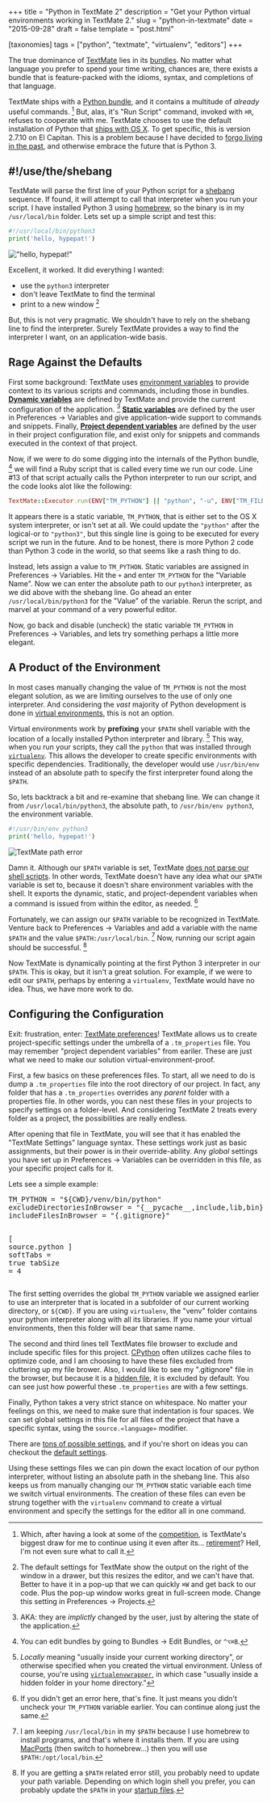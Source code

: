 +++
title = "Python in TextMate 2"
description = "Get your Python virtual environments working in TextMate 2."
slug = "python-in-textmate"
date = "2015-09-28"
draft = false
template = "post.html"

[taxonomies]
  tags = ["python", "textmate", "virtualenv", "editors"]
+++

The true dominance of [TextMate][mate] lies in its [bundles][mate-bundles].  No matter what language you prefer to spend your time writing, chances are, there exists a bundle that is feature-packed with the idioms, syntax, and completions of that language.

TextMate ships with a [Python bundle][python-bundle], and it contains a multitude of *already* useful commands. [^commands]  But, alas, it's "Run Script" command, invoked with `⌘R`, refuses to cooperate with me.  TextMate chooses to use the default installation of Python that [ships with OS X][osx-py].  To get specific, this is version 2.7.10 on El Capitan.  This is a problem because I have decided to [forgo living in the past][python-2-3], and otherwise embrace the future that is Python 3.

## #!/use/the/shebang

TextMate will parse the first line of your Python script for a [shebang][shebang] sequence.  If found, it will attempt to call that interpreter when you run your script.  I have installed Python 3 using [homebrew][brew], so the binary is in my `/usr/local/bin` folder.  Lets set up a simple script and test this:

```python
#!/usr/local/bin/python3
print('hello, hypepat!')
```

!["hello, hypepat!"][hello]

Excellent, it worked.  It did everything I wanted: 

- use the `python3` interpreter
- don't leave TextMate to find the terminal
- print to a new window [^window]

But, this is not very pragmatic.  We shouldn't have to rely on the shebang line to find the interpreter.  Surely TextMate provides a way to find the interpreter I want, on an application-wide basis.

## Rage Against the Defaults

First some background: TextMate uses [environment variables][mate-envs] to provide context to its various scripts and commands, including those in bundles.  [**Dynamic variables**][mate-d-envs] are defined by TextMate and provide the current configuration of the application. [^dynamic-envs]  [**Static variables**][mate-s-envs] are defined by the user in Preferences → Variables and give application-wide support to commands and snippets.  Finally, [**Project dependent variables**][mate-pd-envs] are defined by the user in their project configuration file, and exist only for snippets and commands executed in the context of that project.

Now, if we were to do some digging into the internals of the Python bundle, [^py-bundle] we will find a Ruby script that is called every time we run our code.  Line #13 of that script actually calls the Python interpreter to run our script, and the code looks alot like the following:

```ruby
TextMate::Executor.run(ENV["TM_PYTHON"] || "python", "-u", ENV["TM_FILEPATH"] ...
```

It appears there is a static variable, `TM_PYTHON`, that is either set to the OS X system interpreter, or isn't set at all.  We could update the `"python"` after the logical-or to `"python3"`, but this single line is going to be executed for every script we run in the future.  And to be honest, there is more Python 2 code than Python 3 code in the world, so that seems like a rash thing to do.

Instead, lets assign a value to `TM_PYTHON`.  Static variables are assigned in Preferences → Variables.  Hit the `+` and enter `TM_PYTHON` for the "Variable Name".  Now we can enter the absolute path to our `python3` interpreter, as we did above with the shebang line.  Go ahead an enter `/usr/local/bin/python3` for the "Value" of the variable.  Rerun the script, and marvel at your command of a very powerful editor.  

Now, go back and disable (uncheck) the static variable `TM_PYTHON` in Preferences → Variables, and lets try something perhaps a little more elegant.

## A Product of the Environment

In most cases manually changing the value of `TM_PYTHON` is not the most elegant solution, as we are limiting ourselves to the use of only one interpreter.  And considering the *vast* majority of Python development is done in [virtual environments][venv], this is not an option.

Virtual environments work by **prefixing** your `$PATH` shell variable with the location of a locally installed Python interpreter and library. [^locally]  This way, when you run your scripts, they call the `python` that was installed through [`virtualenv`][venv].  This allows the developer to create specific environments with specific dependencies.  Traditionally, the developer would use `/usr/bin/env` instead of an absolute path to specify the first interpreter found along the `$PATH`.

So, lets backtrack a bit and re-examine that shebang line.  We can change it from `/usr/local/bin/python3`, the absolute path, to `/usr/bin/env python3`, the environment variable.

```python
#!/usr/bin/env python3
print('hello, hypepat!')
```

![TextMate path error][tm-path-error]

Damn it.  Although our `$PATH` variable is set, TextMate [does not parse our shell scripts][tm-path].  In other words, TextMate doesn't have any idea what our `$PATH` variable is set to, because it doesn't share environment variables with the shell.  It exports the dynamic, static, and project-dependent variables when a command is issued from within the editor, as needed. [^error]

Fortunately, we can assign our `$PATH` variable to be recognized in TextMate.  Venture back to Preferences → Variables and add a variable with the name `$PATH` and the value `$PATH:/usr/local/bin`. [^brew]  Now, running our script again should be successful. [^path]

Now TextMate is dynamically pointing at the first Python 3 interpreter in our `$PATH`.  This is okay, but it isn't a great solution.  For example, if we were to edit our `$PATH`, perhaps by entering a `virtualenv`, TextMate would have no idea.  Thus, we have more work to do.

## Configuring the Configuration

Exit: frustration, enter: [TextMate preferences][tm-prefs]!  TextMate allows us to create project-specific settings under the umbrella of a `.tm_properties` file.  You may remember "project dependent variables" from eariler.  These are just what we need to make our solution virtual-environment-proof.

First, a few basics on these preferences files.  To start, all we need to do is dump a `.tm_properties` file into the root directory of our project.  In fact, any folder that has a `.tm_properties` overrides any *parent* folder with a properties file.  In other words, you can nest these files in your projects to specify settings on a folder-level.  And considering TextMate 2 treats every folder as a project, the possibilities are really endless.

After opening that file in TextMate, you will see that it has enabled the "TextMate Settings" language syntax.  These settings work just as basic assignments, but their power is in their override-ability.  Any *global* settings you have set up in Preferences → Variables can be overridden in this file, as your specific project calls for it.

Lets see a simple example:

<div class="highlight">
<pre>
<span class="k">TM_PYTHON </span><span class="o">= </span><span class="s">"</span><span class="se">${CWD}</span><span class="s">/venv/bin/python"</span>
<span class="k">excludeDirectoriesInBrowser </span><span class="o">= </span><span class="s">"{__pycache__,include,lib,bin}"</span>
<span class="k">includeFilesInBrowser </span><span class="o">= </span><span class="s">"{.gitignore}"</span>

<span class="o">[ </span><span class="sx">source.python</span><span class="o"> ]</span>
<span class="k">softTabs </span><span class="o">= </span><span class="bp">true</span>
<span class="k">tabSize  </span><span class="o">= </span><span class="m">4</span>
</pre>
</div>


The first setting overrides the global `TM_PYTHON` variable we assigned earlier to use an interpreter that is located in a subfolder of our current working directory, or `${CWD}`.  If you are using `virtualenv`, the "venv" folder contains your python interpreter along with all its libraries.  If you name your virtual environments, then this folder will bear that same name.

The second and third lines tell TextMates file browser to exclude and include specific files for this project.  [CPython][cpython] often utilizes cache files to optimize code, and I am choosing to have these files excluded from cluttering up my file brower.  Also, I would like to see my ".gitignore" file in the browser, but because it is a [hidden file][hfiles], it is excluded by default.  You can see just how powerful these `.tm_properties` are with a few settings.

Finally, Python takes a very strict stance on whitespace.  No matter your feelings on this, we need to make sure that indentation is four spaces.  We can set global settings in this file for all files of the project that have a specific syntax, using the `source.«language»` modifier.


There are [tons of possible settings][tm-settings], and if you're short on ideas you can checkout the [default settings][tm-defaults].

Using these settings files we can pin down the exact location of our python interpreter, without listing an absolute path in the shebang line.  This also keeps us from manually changing our `TM_PYTHON` static variable each time we switch virtual environments.  The creation of these files can even be strung together with the `virtualenv` command to create a virtual environment and specify the settings for the editor all in one command.


[^commands]: Which, after having a look at some of the [competition][choc], is TextMate's biggest draw for me to continue using it even after its... [retirement][death-of-TM]? Hell, I'm not even sure what to call it.

[^window]: The default settings for TextMate show the output on the right of the window in a drawer, but this resizes the editor, and we can't have that.  Better to have it in a pop-up that we can quickly `⌘W` and get back to our code.  Plus the pop-up window works great in full-screen mode.  Change this setting in Preferences → Projects.

[^dynamic-envs]: AKA: they are *implictly* changed by the user, just by altering the state of the application.

[^py-bundle]: You can edit bundles by going to Bundles → Edit Bundles, or `^⌥⌘B`.

[^locally]: *Locally* meaning "usually inside your current working directory", or otherwise specified when you created the virtual environment.  Unless of course, you're using [`virtualenvwrapper`][venv-wrap], in which case "usually inside a hidden folder in your home directory."

[^error]: If you didn't get an error here, that's fine.  It just means you didn't uncheck your `TM_PYTHON` variable earlier.  You can continue along just the same.

[^brew]: I am keeping `/usr/local/bin` in my `$PATH` because I use homebrew to install programs, and that's where it installs them.  If you are using [MacPorts][macports] (then switch to homebrew...) then you will use `$PATH:/opt/local/bin`.

[^path]: If you are getting a `$PATH` related error still, you probably need to update your path variable.  Depending on which login shell you prefer, you can probably update the `$PATH` in your [startup files][startup].

[mate]: http://macromates.com
[mate-bundles]: http://manual.macromates.com/en/bundles#bundles
[python-bundle]: https://github.com/textmate/python.tmbundle
[choc]: https://chocolatapp.com
[death-of-TM]: http://blog.macromates.com/2012/textmate-2-at-github/
[osx-py]: http://docs.python-guide.org/en/latest/starting/install/osx/
[python-2-3]: https://wiki.python.org/moin/Python2orPython3
[shebang]: http://en.wikipedia.org/wiki/Shebang_%28Unix%29
[brew]: http://brew.sh
[mate-envs]: http://manual.macromates.com/en/environment_variables
[mate-d-envs]: http://manual.macromates.com/en/environment_variables#dynamic_variables
[mate-s-envs]: http://manual.macromates.com/en/environment_variables#static_variables
[mate-pd-envs]: http://manual.macromates.com/en/environment_variables#project_dependent_variables
[venv]: http://virtualenv.readthedocs.org/en/latest/
[tm-path]: http://blog.macromates.com/2014/defining-a-path/
[startup]: http://hyperpolyglot.org/unix-shells#startup-file
[macports]: http://www.macports.org
[tm-prefs]: http://blog.macromates.com/2011/git-style-configuration/
[cpython]: https://en.wikipedia.org/wiki/CPython
[hfiles]: https://en.wikipedia.org/wiki/Hidden_file_and_hidden_directory#Mac_OS_X
[tm-settings]: http://wiki.macromates.com/Reference/Settings
[tm-defaults]: http://wiki.macromates.com/Reference/FolderSpecificSettings
[venv-wrap]: http://virtualenvwrapper.readthedocs.org/en/latest/

[hello]: /assets/hello_hypepat.png
[tm-path-error]: /assets/mate_path_error.png